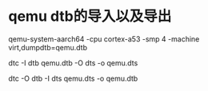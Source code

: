 # qemu dtb的导入以及导出
qemu-system-aarch64  -cpu cortex-a53 -smp 4 -machine virt,dumpdtb=qemu.dtb  

dtc -I dtb qemu.dtb -O dts -o qemu.dts

dtc -O dtb  -I dts qemu.dts -o qemu.dtb 


